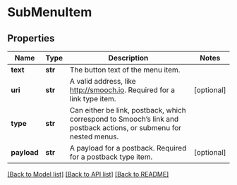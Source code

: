 # SubMenuItem

## Properties
Name | Type | Description | Notes
------------ | ------------- | ------------- | -------------
**text** | **str** | The button text of the menu item. | 
**uri** | **str** | A valid address, like http://smooch.io. Required for a link type item. | [optional] 
**type** | **str** | Can either be link, postback, which correspond to Smooch’s link and postback actions, or submenu for nested menus. | 
**payload** | **str** | A payload for a postback. Required for a postback type item. | [optional] 

[[Back to Model list]](../README.md#documentation-for-models) [[Back to API list]](../README.md#documentation-for-api-endpoints) [[Back to README]](../README.md)


